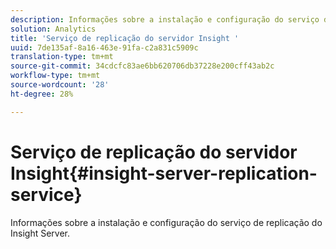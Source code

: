 ```yaml
---
description: Informações sobre a instalação e configuração do serviço de replicação do Insight Server.
solution: Analytics
title: 'Serviço de replicação do servidor Insight '
uuid: 7de135af-8a16-463e-91fa-c2a831c5909c
translation-type: tm+mt
source-git-commit: 34cdcfc83ae6bb620706db37228e200cff43ab2c
workflow-type: tm+mt
source-wordcount: '28'
ht-degree: 28%

---
```



# Serviço de replicação do servidor Insight{#insight-server-replication-service}

Informações sobre a instalação e configuração do serviço de replicação do Insight Server.

